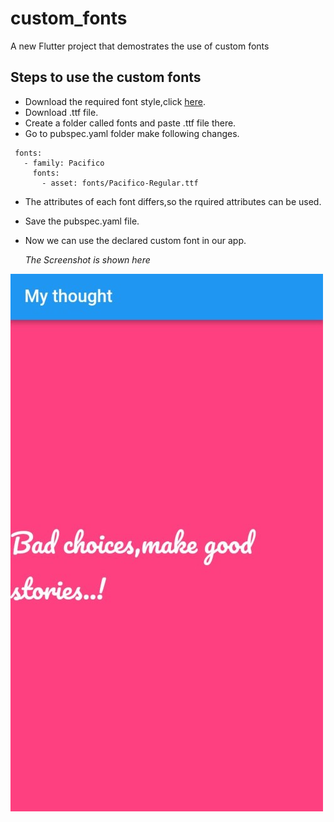 # custom_fonts

A new Flutter project that demostrates the use of custom fonts

## Steps to use the custom fonts

 - Download the required font style,click [here](https://fonts.google.com/).
 - Download .ttf file.
 - Create a folder called fonts and paste .ttf file there.
 - Go to pubspec.yaml folder make following changes.
 
 ``` 
  fonts:
    - family: Pacifico
      fonts:
        - asset: fonts/Pacifico-Regular.ttf
 ```   
  - The attributes of each font differs,so the rquired attributes can be used.
  - Save the pubspec.yaml file.
  - Now we can use the declared custom font in our app.
     
     *The Screenshot is shown here*



![image](./screenshots/size.jpg)
